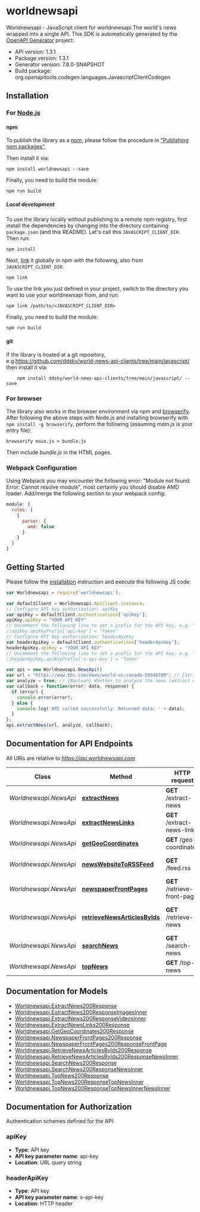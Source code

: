 # worldnewsapi

Worldnewsapi - JavaScript client for worldnewsapi
The world's news wrapped into a single API.
This SDK is automatically generated by the [OpenAPI Generator](https://openapi-generator.tech) project:

- API version: 1.3.1
- Package version: 1.3.1
- Generator version: 7.8.0-SNAPSHOT
- Build package: org.openapitools.codegen.languages.JavascriptClientCodegen

## Installation

### For [Node.js](https://nodejs.org/)

#### npm

To publish the library as a [npm](https://www.npmjs.com/), please follow the procedure in ["Publishing npm packages"](https://docs.npmjs.com/getting-started/publishing-npm-packages).

Then install it via:

```shell
npm install worldnewsapi --save
```

Finally, you need to build the module:

```shell
npm run build
```

##### Local development

To use the library locally without publishing to a remote npm registry, first install the dependencies by changing into the directory containing `package.json` (and this README). Let's call this `JAVASCRIPT_CLIENT_DIR`. Then run:

```shell
npm install
```

Next, [link](https://docs.npmjs.com/cli/link) it globally in npm with the following, also from `JAVASCRIPT_CLIENT_DIR`:

```shell
npm link
```

To use the link you just defined in your project, switch to the directory you want to use your worldnewsapi from, and run:

```shell
npm link /path/to/<JAVASCRIPT_CLIENT_DIR>
```

Finally, you need to build the module:

```shell
npm run build
```

#### git

If the library is hosted at a git repository, e.g.https://github.com/ddsky/world-news-api-clients/tree/main/javascript/
then install it via:

```shell
    npm install ddsky/world-news-api-clients/tree/main/javascript/ --save
```

### For browser

The library also works in the browser environment via npm and [browserify](http://browserify.org/). After following
the above steps with Node.js and installing browserify with `npm install -g browserify`,
perform the following (assuming *main.js* is your entry file):

```shell
browserify main.js > bundle.js
```

Then include *bundle.js* in the HTML pages.

### Webpack Configuration

Using Webpack you may encounter the following error: "Module not found: Error:
Cannot resolve module", most certainly you should disable AMD loader. Add/merge
the following section to your webpack config:

```javascript
module: {
  rules: [
    {
      parser: {
        amd: false
      }
    }
  ]
}
```

## Getting Started

Please follow the [installation](#installation) instruction and execute the following JS code:

```javascript
var Worldnewsapi = require('worldnewsapi');

var defaultClient = Worldnewsapi.ApiClient.instance;
// Configure API key authorization: apiKey
var apiKey = defaultClient.authentications['apiKey'];
apiKey.apiKey = "YOUR API KEY"
// Uncomment the following line to set a prefix for the API key, e.g. "Token" (defaults to null)
//apiKey.apiKeyPrefix['api-key'] = "Token"
// Configure API key authorization: headerApiKey
var headerApiKey = defaultClient.authentications['headerApiKey'];
headerApiKey.apiKey = "YOUR API KEY"
// Uncomment the following line to set a prefix for the API key, e.g. "Token" (defaults to null)
//headerApiKey.apiKeyPrefix['x-api-key'] = "Token"

var api = new Worldnewsapi.NewsApi()
var url = "https://www.bbc.com/news/world-us-canada-59340789"; // {String} The url of the news.
var analyze = true; // {Boolean} Whether to analyze the news (extract entities etc.)
var callback = function(error, data, response) {
  if (error) {
    console.error(error);
  } else {
    console.log('API called successfully. Returned data: ' + data);
  }
};
api.extractNews(url, analyze, callback);

```

## Documentation for API Endpoints

All URIs are relative to *https://api.worldnewsapi.com*

Class | Method | HTTP request | Description
------------ | ------------- | ------------- | -------------
*Worldnewsapi.NewsApi* | [**extractNews**](docs/NewsApi.md#extractNews) | **GET** /extract-news | Extract News
*Worldnewsapi.NewsApi* | [**extractNewsLinks**](docs/NewsApi.md#extractNewsLinks) | **GET** /extract-news-links | Extract News Links
*Worldnewsapi.NewsApi* | [**getGeoCoordinates**](docs/NewsApi.md#getGeoCoordinates) | **GET** /geo-coordinates | Get Geo Coordinates
*Worldnewsapi.NewsApi* | [**newsWebsiteToRSSFeed**](docs/NewsApi.md#newsWebsiteToRSSFeed) | **GET** /feed.rss | News Website to RSS Feed
*Worldnewsapi.NewsApi* | [**newspaperFrontPages**](docs/NewsApi.md#newspaperFrontPages) | **GET** /retrieve-front-page | Newspaper Front Pages
*Worldnewsapi.NewsApi* | [**retrieveNewsArticlesByIds**](docs/NewsApi.md#retrieveNewsArticlesByIds) | **GET** /retrieve-news | Retrieve News Articles by Ids
*Worldnewsapi.NewsApi* | [**searchNews**](docs/NewsApi.md#searchNews) | **GET** /search-news | Search News
*Worldnewsapi.NewsApi* | [**topNews**](docs/NewsApi.md#topNews) | **GET** /top-news | Top News


## Documentation for Models

 - [Worldnewsapi.ExtractNews200Response](docs/ExtractNews200Response.md)
 - [Worldnewsapi.ExtractNews200ResponseImagesInner](docs/ExtractNews200ResponseImagesInner.md)
 - [Worldnewsapi.ExtractNews200ResponseVideosInner](docs/ExtractNews200ResponseVideosInner.md)
 - [Worldnewsapi.ExtractNewsLinks200Response](docs/ExtractNewsLinks200Response.md)
 - [Worldnewsapi.GetGeoCoordinates200Response](docs/GetGeoCoordinates200Response.md)
 - [Worldnewsapi.NewspaperFrontPages200Response](docs/NewspaperFrontPages200Response.md)
 - [Worldnewsapi.NewspaperFrontPages200ResponseFrontPage](docs/NewspaperFrontPages200ResponseFrontPage.md)
 - [Worldnewsapi.RetrieveNewsArticlesByIds200Response](docs/RetrieveNewsArticlesByIds200Response.md)
 - [Worldnewsapi.RetrieveNewsArticlesByIds200ResponseNewsInner](docs/RetrieveNewsArticlesByIds200ResponseNewsInner.md)
 - [Worldnewsapi.SearchNews200Response](docs/SearchNews200Response.md)
 - [Worldnewsapi.SearchNews200ResponseNewsInner](docs/SearchNews200ResponseNewsInner.md)
 - [Worldnewsapi.TopNews200Response](docs/TopNews200Response.md)
 - [Worldnewsapi.TopNews200ResponseTopNewsInner](docs/TopNews200ResponseTopNewsInner.md)
 - [Worldnewsapi.TopNews200ResponseTopNewsInnerNewsInner](docs/TopNews200ResponseTopNewsInnerNewsInner.md)


## Documentation for Authorization


Authentication schemes defined for the API:
### apiKey


- **Type**: API key
- **API key parameter name**: api-key
- **Location**: URL query string

### headerApiKey


- **Type**: API key
- **API key parameter name**: x-api-key
- **Location**: HTTP header


